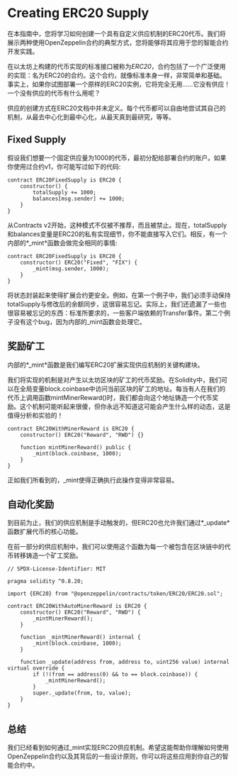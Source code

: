 # Creating ERC20 Supply
在本指南中，您将学习如何创建一个具有自定义供应机制的ERC20代币。我们将展示两种使用OpenZeppelin合约的典型方式，您将能够将其应用于您的智能合约开发实践。

在以太坊上构建的代币实现的标准接口被称为*ERC20*，合约包括了一个广泛使用的实现：名为ERC20的合约。这个合约，就像标准本身一样，非常简单和基础。事实上，如果你试图部署一个原样的ERC20实例，它将完全无用……它没有供应！一个没有供应的代币有什么用呢？

供应的创建方式在ERC20文档中并未定义。每个代币都可以自由地尝试其自己的机制，从最去中心化到最中心化，从最天真到最研究，等等。

## Fixed Supply
假设我们想要一个固定供应量为1000的代币，最初分配给部署合约的账户。如果你使用过合约v1，你可能写过如下的代码:
```
contract ERC20FixedSupply is ERC20 {
    constructor() {
        totalSupply += 1000;
        balances[msg.sender] += 1000;
    }
}
```

从Contracts v2开始，这种模式不仅被不推荐，而且被禁止。现在，totalSupply和balances变量是ERC20的私有实现细节，你不能直接写入它们。相反，有一个内部的*_mint*函数会做完全相同的事情:
```
contract ERC20FixedSupply is ERC20 {
    constructor() ERC20("Fixed", "FIX") {
        _mint(msg.sender, 1000);
    }
}
```

将状态封装起来使得扩展合约更安全。例如，在第一个例子中，我们必须手动保持totalSupply与修改后的余额同步，这很容易忘记。实际上，我们还遗漏了一些也很容易被忘记的东西：标准所要求的，一些客户端依赖的Transfer事件。第二个例子没有这个bug，因为内部的_mint函数会处理它。

## 奖励矿工
内部的*_mint*函数是我们编写ERC20扩展实现供应机制的关键构建块。

我们将实现的机制是对产生以太坊区块的矿工的代币奖励。在Solidity中，我们可以在全局变量block.coinbase中访问当前区块的矿工的地址。每当有人在我们的代币上调用函数mintMinerReward()时，我们都会向这个地址铸造一个代币奖励。这个机制可能听起来很傻，但你永远不知道这可能会产生什么样的动态，这是值得分析和实验的！
```
contract ERC20WithMinerReward is ERC20 {
    constructor() ERC20("Reward", "RWD") {}

    function mintMinerReward() public {
        _mint(block.coinbase, 1000);
    }
}
```

正如我们所看到的，_mint使得正确执行此操作变得非常容易。

## 自动化奖励
到目前为止，我们的供应机制是手动触发的，但ERC20也允许我们通过*_update*函数扩展代币的核心功能。

在前一部分的供应机制中，我们可以使用这个函数为每一个被包含在区块链中的代币转移铸造一个矿工奖励。
```
// SPDX-License-Identifier: MIT

pragma solidity ^0.8.20;

import {ERC20} from "@openzeppelin/contracts/token/ERC20/ERC20.sol";

contract ERC20WithAutoMinerReward is ERC20 {
    constructor() ERC20("Reward", "RWD") {
        _mintMinerReward();
    }

    function _mintMinerReward() internal {
        _mint(block.coinbase, 1000);
    }

    function _update(address from, address to, uint256 value) internal virtual override {
        if (!(from == address(0) && to == block.coinbase)) {
            _mintMinerReward();
        }
        super._update(from, to, value);
    }
}
```

## 总结
我们已经看到如何通过_mint实现ERC20供应机制。希望这能帮助你理解如何使用OpenZeppelin合约以及其背后的一些设计原则，你可以将这些应用到你自己的智能合约中。